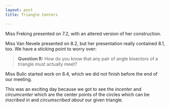 ```yaml
---
layout: post
title: Triangle Centers

---
```


Miss Freking presented on 7.2, with an altered version of her construction.

Miss Van Nevele presented on 8.2, but her presentation really contained 8.1, too. We have a sticking point to worry over:

> **Question R:** How do you know that any pair of angle bisectors of a
> triangle must actually meet?

Miss Bulic started work on 8.4, which we did not finish before the end of our meeting.

This was an exciting day because we got to see the _incenter_ and _circumcenter_ which are the center points of the circles which can be _inscribed in_ and _circumscribed about_ our given triangle.
